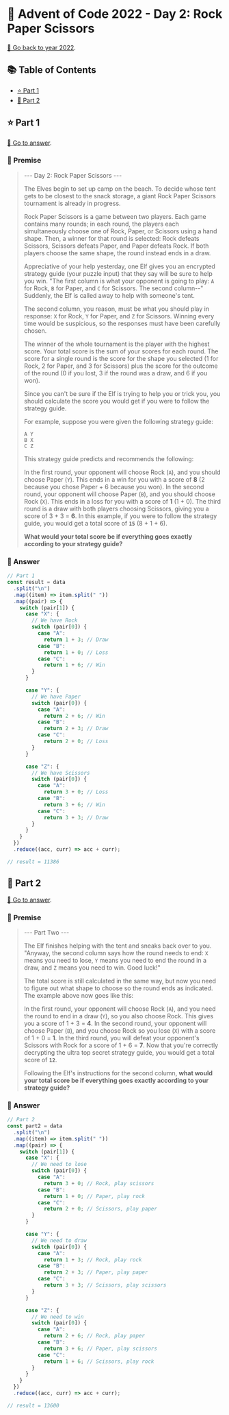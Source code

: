 # 🎄 Advent of Code 2022 - Day 2: Rock Paper Scissors

[📅 Go back to year 2022](../README.md).

## 📚 Table of Contents

- [⭐ Part 1](#⭐-part-1)
- [🌟 Part 2](#🌟-part-2)

## ⭐ Part 1

[🔗 Go to answer](#📝-answer).

### 📜 Premise

> --- Day 2: Rock Paper Scissors ---
>
> The Elves begin to set up camp on the beach. To decide whose tent gets to be closest to the snack storage, a giant Rock Paper Scissors tournament is already in progress.
>
> Rock Paper Scissors is a game between two players. Each game contains many rounds; in each round, the players each simultaneously choose one of Rock, Paper, or Scissors using a hand shape. Then, a winner for that round is selected: Rock defeats Scissors, Scissors defeats Paper, and Paper defeats Rock. If both players choose the same shape, the round instead ends in a draw.
>
> Appreciative of your help yesterday, one Elf gives you an encrypted strategy guide (your puzzle input) that they say will be sure to help you win. "The first column is what your opponent is going to play: `A` for Rock, `B` for Paper, and `C` for Scissors. The second column--" Suddenly, the Elf is called away to help with someone's tent.
>
> The second column, you reason, must be what you should play in response: `X` for Rock, `Y` for Paper, and `Z` for Scissors. Winning every time would be suspicious, so the responses must have been carefully chosen.
>
> The winner of the whole tournament is the player with the highest score. Your total score is the sum of your scores for each round. The score for a single round is the score for the shape you selected (1 for Rock, 2 for Paper, and 3 for Scissors) plus the score for the outcome of the round (0 if you lost, 3 if the round was a draw, and 6 if you won).
>
> Since you can't be sure if the Elf is trying to help you or trick you, you should calculate the score you would get if you were to follow the strategy guide.
>
> For example, suppose you were given the following strategy guide:
>
> ```
> A Y
> B X
> C Z
> ```
>
> This strategy guide predicts and recommends the following:
>
> In the first round, your opponent will choose Rock (`A`), and you should choose Paper (`Y`). This ends in a win for you with a score of **8** (2 because you chose Paper + 6 because you won).
> In the second round, your opponent will choose Paper (`B`), and you should choose Rock (`X`). This ends in a loss for you with a score of **1** (1 + 0).
> The third round is a draw with both players choosing Scissors, giving you a score of 3 + 3 = **6**.
> In this example, if you were to follow the strategy guide, you would get a total score of **`15`** (8 + 1 + 6).
>
> **What would your total score be if everything goes exactly according to your strategy guide?**

### 📝 Answer

```javascript
// Part 1
const result = data
  .split("\n")
  .map((item) => item.split(" "))
  .map((pair) => {
    switch (pair[1]) {
      case "X": {
        // We have Rock
        switch (pair[0]) {
          case "A":
            return 1 + 3; // Draw
          case "B":
            return 1 + 0; // Loss
          case "C":
            return 1 + 6; // Win
        }
      }

      case "Y": {
        // We have Paper
        switch (pair[0]) {
          case "A":
            return 2 + 6; // Win
          case "B":
            return 2 + 3; // Draw
          case "C":
            return 2 + 0; // Loss
        }
      }

      case "Z": {
        // We have Scissors
        switch (pair[0]) {
          case "A":
            return 3 + 0; // Loss
          case "B":
            return 3 + 6; // Win
          case "C":
            return 3 + 3; // Draw
        }
      }
    }
  })
  .reduce((acc, curr) => acc + curr);

// result = 11386
```

## 🌟 Part 2

[🔗 Go to answer](#f09f939d-answer-1).

### 📜 Premise

> --- Part Two ---
>
> The Elf finishes helping with the tent and sneaks back over to you. "Anyway, the second column says how the round needs to end: `X` means you need to lose, `Y` means you need to end the round in a draw, and `Z` means you need to win. Good luck!"
>
> The total score is still calculated in the same way, but now you need to figure out what shape to choose so the round ends as indicated. The example above now goes like this:
>
> In the first round, your opponent will choose Rock (`A`), and you need the round to end in a draw (`Y`), so you also choose Rock. This gives you a score of 1 + 3 = **4**.
> In the second round, your opponent will choose Paper (`B`), and you choose Rock so you lose (`X`) with a score of 1 + 0 = **1**.
> In the third round, you will defeat your opponent's Scissors with Rock for a score of 1 + 6 = **7**.
> Now that you're correctly decrypting the ultra top secret strategy guide, you would get a total score of **`12`**.
>
> Following the Elf's instructions for the second column, **what would your total score be if everything goes exactly according to your strategy guide?**

### 📝 Answer

```javascript
// Part 2
const part2 = data
  .split("\n")
  .map((item) => item.split(" "))
  .map((pair) => {
    switch (pair[1]) {
      case "X": {
        // We need to lose
        switch (pair[0]) {
          case "A":
            return 3 + 0; // Rock, play scissors
          case "B":
            return 1 + 0; // Paper, play rock
          case "C":
            return 2 + 0; // Scissors, play paper
        }
      }

      case "Y": {
        // We need to draw
        switch (pair[0]) {
          case "A":
            return 1 + 3; // Rock, play rock
          case "B":
            return 2 + 3; // Paper, play paper
          case "C":
            return 3 + 3; // Scissors, play scissors
        }
      }

      case "Z": {
        // We need to win
        switch (pair[0]) {
          case "A":
            return 2 + 6; // Rock, play paper
          case "B":
            return 3 + 6; // Paper, play scissors
          case "C":
            return 1 + 6; // Scissors, play rock
        }
      }
    }
  })
  .reduce((acc, curr) => acc + curr);

// result = 13600
```
